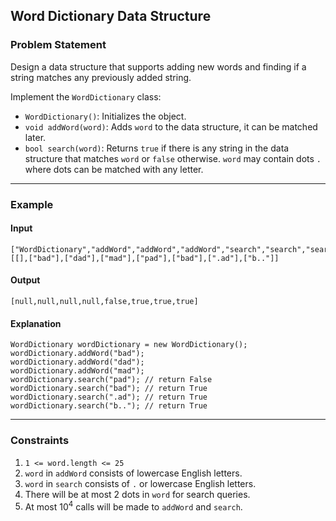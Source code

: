 ## Word Dictionary Data Structure

### Problem Statement

Design a data structure that supports adding new words and finding if a string matches any previously added string.

Implement the `WordDictionary` class:

- `WordDictionary()`: Initializes the object.
- `void addWord(word)`: Adds `word` to the data structure, it can be matched later.
- `bool search(word)`: Returns `true` if there is any string in the data structure that matches `word` or `false` otherwise. `word` may contain dots `.` where dots can be matched with any letter.

---

### Example

#### Input
```plaintext
["WordDictionary","addWord","addWord","addWord","search","search","search","search"]
[[],["bad"],["dad"],["mad"],["pad"],["bad"],[".ad"],["b.."]]
```

#### Output
```plaintext
[null,null,null,null,false,true,true,true]
```

#### Explanation
```plaintext
WordDictionary wordDictionary = new WordDictionary();
wordDictionary.addWord("bad");
wordDictionary.addWord("dad");
wordDictionary.addWord("mad");
wordDictionary.search("pad"); // return False
wordDictionary.search("bad"); // return True
wordDictionary.search(".ad"); // return True
wordDictionary.search("b.."); // return True
```

---

### Constraints

1. `1 <= word.length <= 25`
2. `word` in `addWord` consists of lowercase English letters.
3. `word` in `search` consists of `.` or lowercase English letters.
4. There will be at most 2 dots in `word` for search queries.
5. At most 10<sup>4</sup> calls will be made to `addWord` and `search`.
